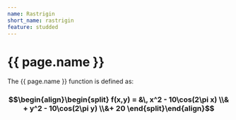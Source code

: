 ```yaml
---
name: Rastrigin
short_name: rastrigin
feature: studded
---
```

# {{ page.name }}

The {{ page.name }} function is defined as:

### $$\begin{align}\begin{split} f(x,y) = &\, x^2 - 10\cos(2\pi x) \\& + y^2 - 10\cos(2\pi y) \\&+ 20 \end{split}\end{align}$$
